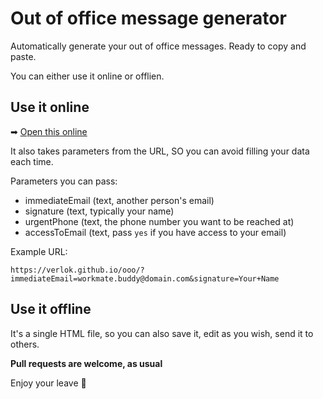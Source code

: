 # Out of office message generator

Automatically generate your out of office messages. Ready to copy and paste.

You can either use it online or offlien.

## Use it online

➡ [Open this online](https://verlok.github.io/ooo)

It also takes parameters from the URL, SO you can avoid filling your data each time.

Parameters you can pass:

- immediateEmail (text, another person's email)
- signature (text, typically your name)
- urgentPhone (text, the phone number you want to be reached at)
- accessToEmail (text, pass `yes` if you have access to your email)

Example URL:

```
https://verlok.github.io/ooo/?immediateEmail=workmate.buddy@domain.com&signature=Your+Name
```

## Use it offline

It's a single HTML file, so you can also save it, edit as you wish, send it to others.

**Pull requests are welcome, as usual**

Enjoy your leave 👋
